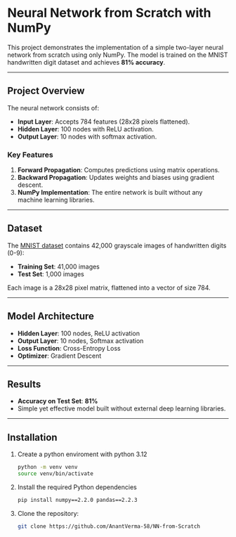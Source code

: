 # Neural Network from Scratch with NumPy

This project demonstrates the implementation of a simple two-layer neural network from scratch using only NumPy. The model is trained on the MNIST handwritten digit dataset and achieves **81% accuracy**.

---

## Project Overview

The neural network consists of:
- **Input Layer**: Accepts 784 features (28x28 pixels flattened).
- **Hidden Layer**: 100 nodes with ReLU activation.
- **Output Layer**: 10 nodes with softmax activation.

### Key Features
1. **Forward Propagation**: Computes predictions using matrix operations.
2. **Backward Propagation**: Updates weights and biases using gradient descent.
3. **NumPy Implementation**: The entire network is built without any machine learning libraries.

---

## Dataset

The [MNIST dataset](https://www.kaggle.com/competitions/digit-recognizer) contains 42,000 grayscale images of handwritten digits (0-9):
- **Training Set**: 41,000 images
- **Test Set**: 1,000 images

Each image is a 28x28 pixel matrix, flattened into a vector of size 784.

---

## Model Architecture

- **Hidden Layer**: 100 nodes, ReLU activation
- **Output Layer**: 10 nodes, Softmax activation
- **Loss Function**: Cross-Entropy Loss
- **Optimizer**: Gradient Descent

---

## Results

- **Accuracy on Test Set**: **81%**
- Simple yet effective model built without external deep learning libraries.

---

## Installation

1. Create a python enviroment with python 3.12
    ```bash
    python -m venv venv
    source venv/bin/activate
    ```
2. Install the required Python dependencies
    ```bash
    pip install numpy==2.2.0 pandas==2.2.3
    ```
3. Clone the repository:
    ```bash
    git clone https://github.com/AnantVerma-58/NN-from-Scratch
    ```
